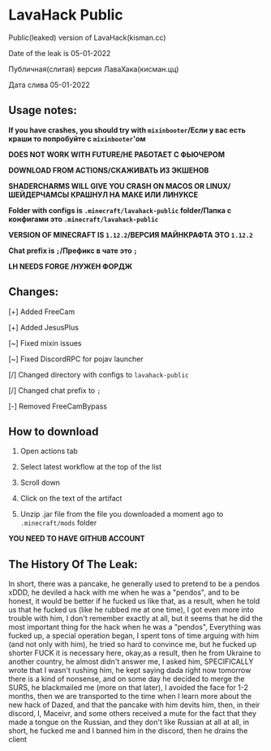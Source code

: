 # LavaHack Public

Public(leaked) version of LavaHack(kisman.cc)

Date of the leak is 05-01-2022

Публичная(слитая) версия ЛаваХака(кисман.цц)

Дата слива 05-01-2022

## Usage notes:

**If you have crashes, you should try with `mixinbooter`/Если у вас есть краши то попробуйте с `mixinbooter`'ом**

**DOES NOT WORK WITH FUTURE/НЕ РАБОТАЕТ С ФЬЮЧЕРОМ**

**DOWNLOAD FROM ACTIONS/СКАЖИВАТЬ ИЗ ЭКШЕНОВ**

**SHADERCHARMS WILL GIVE YOU CRASH ON MACOS OR LINUX/ШЕЙДЕРЧАМСЫ КРАШНУЛ НА МАКЕ ИЛИ ЛИНУКСЕ**

**Folder with configs is `.minecraft/lavahack-public` folder/Папка с конфигами это `.minecraft/lavahack-public`**

**VERSION OF MINECRAFT IS `1.12.2`/ВЕРСИЯ МАЙНКРАФТА ЭТО `1.12.2`**

**Chat prefix is `;`/Префикс в чате это `;`**

**LH NEEDS FORGE /НУЖЕН ФОРДЖ**

## Changes:

[+] Added FreeCam

[+] Added JesusPlus

[~] Fixed mixin issues

[~] Fixed DiscordRPC for pojav launcher

[/] Changed directory with configs to `lavahack-public`

[/] Changed chat prefix to `;`

[-] Removed FreeCamBypass

## How to download

1. Open actions tab

2. Select latest workflow at the top of the list

3. Scroll down

4. Click on the text of the artifact

5. Unzip .jar file from the file you downloaded a moment ago to `.minecraft/mods` folder

**YOU NEED TO HAVE GITHUB ACCOUNT**

## The History Of The Leak:

In short, there was a pancake, he generally used to pretend to be a pendos xDDD, he deviled a hack with me when he was a "pendos", and to be honest, it would be better if he fucked us like that, as a result, when he told us that he fucked us (like he rubbed me at one time), I got even more into trouble with him, I don't remember exactly at all, but it seems that he did the most important thing for the hack when he was a "pendos", Everything was fucked up, a special operation began, I spent tons of time arguing with him (and not only with him), he tried so hard to convince me, but he fucked up shorter FUCK it is necessary here, okay,as a result, then he from Ukraine to another country, he almost didn't answer me, I asked him, SPECIFICALLY wrote that I wasn't rushing him, he kept saying dada right now tomorrow there is a kind of nonsense, and on some day he decided to merge the SURS, he blackmailed me (more on that later), I avoided the face for 1-2 months, then we are transported to the time when I learn more about the new hack of Dazed, and that the pancake with him devits him, then, in their discord, I, Maceivr, and some others received a mute for the fact that they made a tongue on the Russian, and they don't like Russian at all at all, in short, he fucked me and I banned him in the discord, then he drains the client

